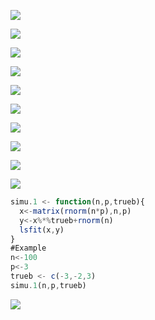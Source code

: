 

![](https://gitee.com/hxc8/images7/raw/master/img/202407190021076.jpg)





![](https://gitee.com/hxc8/images7/raw/master/img/202407190021384.jpg)



![](https://gitee.com/hxc8/images7/raw/master/img/202407190021067.jpg)



![](https://gitee.com/hxc8/images7/raw/master/img/202407190021324.jpg)





![](https://gitee.com/hxc8/images7/raw/master/img/202407190021043.jpg)



![](https://gitee.com/hxc8/images7/raw/master/img/202407190021331.jpg)





![](https://gitee.com/hxc8/images7/raw/master/img/202407190021659.jpg)





![](https://gitee.com/hxc8/images7/raw/master/img/202407190021540.jpg)







![](https://gitee.com/hxc8/images7/raw/master/img/202407190021418.jpg)





![](https://gitee.com/hxc8/images7/raw/master/img/202407190021118.jpg)



```javascript
simu.1 <- function(n,p,trueb){
  x<-matrix(rnorm(n*p),n,p)
  y<-x%*%trueb+rnorm(n)
  lsfit(x,y)
}
#Example
n<-100
p<-3
trueb <- c(-3,-2,3)
simu.1(n,p,trueb)
```





![](https://gitee.com/hxc8/images7/raw/master/img/202407190021771.jpg)

